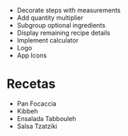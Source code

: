 - Decorate steps with measurements
- Add quantity multiplier
- Subgroup optional ingredients
- Display remaining recipe details
- Implement calculator
- Logo
- App Icons

# Recetas

- Pan Focaccia
- Kibbeh
- Ensalada Tabbouleh
- Salsa Tzatziki
